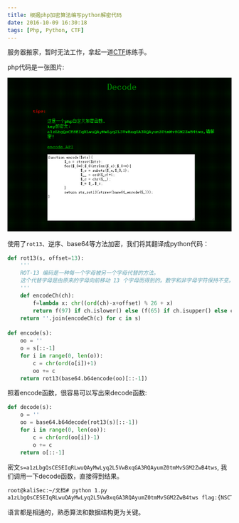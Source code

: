 ```yaml
---
title: 根据php加密算法编写python解密代码
date: 2016-10-09 16:30:18
tags: [Php, Python, CTF]
---
```


服务器搬家，暂时无法工作，拿起一道[CTF](http://www.shiyanbar.com/ctf/1760)练练手。<!-- more -->

php代码是一张图片:

![ctf](/images/ctf_web200.jpg)

使用了`rot13`、逆序、base64等方法加密，我们将其翻译成python代码：

```python
def rot13(s, offset=13):
    '''
    ROT-13 编码是一种每一个字母被另一个字母代替的方法。
    这个代替字母是由原来的字母向前移动 13 个字母而得到的。数字和非字母字符保持不变。
    '''
    def encodeCh(ch):
        f=lambda x: chr((ord(ch)-x+offset) % 26 + x)
        return f(97) if ch.islower() else (f(65) if ch.isupper() else ch)
    return ''.join(encodeCh(c) for c in s)

def encode(s):
    oo = ''
    o = s[::-1]
    for i in range(0, len(o)):
        c = chr(ord(o[i])+1)
        oo += c
    return rot13(base64.b64encode(oo)[::-1])
```

照着encode函数，很容易可以写出来decode函数:

```python
def decode(s):
    o = ''
    oo = base64.b64decode(rot13(s)[::-1])
    for i in range(0, len(oo)):
        c = chr(ord(oo[i])-1)
        o += c
    return o[::-1]  
```

密文`s=a1zLbgQsCESEIqRLwuQAyMwLyq2L5VwBxqGA3RQAyumZ0tmMvSGM2ZwB4tws`, 我们调用一下decode函数，直接得到结果。

```bash
root@kaliSec:~/文档# python 1.py 
a1zLbgQsCESEIqRLwuQAyMwLyq2L5VwBxqGA3RQAyumZ0tmMvSGM2ZwB4tws flag:{NSCTF_b73d5adfb819c64603d7237fa0d52977}
```

语言都是相通的，熟悉算法和数据结构更为关键。
